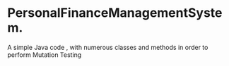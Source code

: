 # PersonalFinanceManagementSystem.
A simple Java code , with numerous classes and methods in order to perform Mutation Testing 
